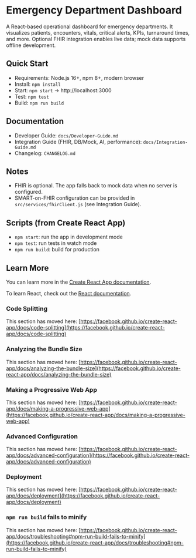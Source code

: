 # Emergency Department Dashboard

A React-based operational dashboard for emergency departments. It visualizes patients, encounters, vitals, critical alerts, KPIs, turnaround times, and more. Optional FHIR integration enables live data; mock data supports offline development.

## Quick Start

- Requirements: Node.js 16+, npm 8+, modern browser
- Install: `npm install`
- Start: `npm start` → http://localhost:3000
- Test: `npm test`
- Build: `npm run build`

## Documentation

- Developer Guide: `docs/Developer-Guide.md`
- Integration Guide (FHIR, DB/Mock, AI, performance): `docs/Integration-Guide.md`
- Changelog: `CHANGELOG.md`

## Notes

- FHIR is optional. The app falls back to mock data when no server is configured.
- SMART-on-FHIR configuration can be provided in `src/services/fhirClient.js` (see Integration Guide).

## Scripts (from Create React App)

- `npm start`: run the app in development mode
- `npm test`: run tests in watch mode
- `npm run build`: build for production
## Learn More

You can learn more in the [Create React App documentation](https://facebook.github.io/create-react-app/docs/getting-started).

To learn React, check out the [React documentation](https://reactjs.org/).

### Code Splitting

This section has moved here: [https://facebook.github.io/create-react-app/docs/code-splitting](https://facebook.github.io/create-react-app/docs/code-splitting)

### Analyzing the Bundle Size

This section has moved here: [https://facebook.github.io/create-react-app/docs/analyzing-the-bundle-size](https://facebook.github.io/create-react-app/docs/analyzing-the-bundle-size)

### Making a Progressive Web App

This section has moved here: [https://facebook.github.io/create-react-app/docs/making-a-progressive-web-app](https://facebook.github.io/create-react-app/docs/making-a-progressive-web-app)

### Advanced Configuration

This section has moved here: [https://facebook.github.io/create-react-app/docs/advanced-configuration](https://facebook.github.io/create-react-app/docs/advanced-configuration)

### Deployment

This section has moved here: [https://facebook.github.io/create-react-app/docs/deployment](https://facebook.github.io/create-react-app/docs/deployment)

### `npm run build` fails to minify

This section has moved here: [https://facebook.github.io/create-react-app/docs/troubleshooting#npm-run-build-fails-to-minify](https://facebook.github.io/create-react-app/docs/troubleshooting#npm-run-build-fails-to-minify)
